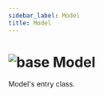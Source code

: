 ```yaml
---
sidebar_label: Model
title: Model
---
```


# <img src='/img/wiki/base.png' alt='base' classname='env-tag' /> Model
Model's entry class.<br/>

